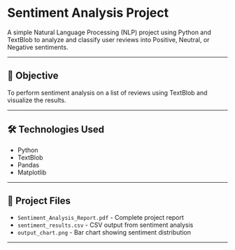 # Sentiment Analysis Project

A simple Natural Language Processing (NLP) project using Python and TextBlob to analyze and classify user reviews into Positive, Neutral, or Negative sentiments.

---

## 📌 Objective
To perform sentiment analysis on a list of reviews using TextBlob and visualize the results.

---

## 🛠️ Technologies Used
- Python
- TextBlob
- Pandas
- Matplotlib

---

## 📁 Project Files
- `Sentiment_Analysis_Report.pdf` - Complete project report
- `sentiment_results.csv` - CSV output from sentiment analysis
- `output_chart.png` - Bar chart showing sentiment distribution
---


